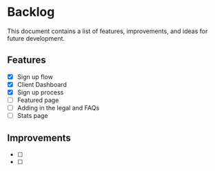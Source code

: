 # Backlog

This document contains a list of features, improvements, and ideas for future development.

## Features

- [x] Sign up flow
- [x] Client Dashboard
- [x] Sign up process
- [ ] Featured page
- [ ] Adding in the legal and FAQs
- [ ] Stats page

## Improvements

- [ ] 
- [ ] 
